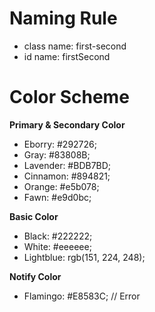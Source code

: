 # Naming Rule

- class name: first-second
- id name: firstSecond

# Color Scheme

**Primary & Secondary Color**

- Eborry: #292726;
- Gray: #83808B;
- Lavender: #BDB7BD;
- Cinnamon: #894821;
- Orange: #e5b078;
- Fawn: #e9d0bc;

**Basic Color**

- Black: #222222;
- White: #eeeeee;
- Lightblue: rgb(151, 224, 248);

**Notify Color**

- Flamingo: #E8583C; // Error
